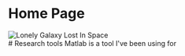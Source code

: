 # Home Page
<img src="https://live.staticflickr.com/432/18059364654_5fb80e23c7_b.jpg" alt="Lonely Galaxy Lost In Space" style="display: block;" />
# Research tools 
Matlab is a tool I've been using for 
